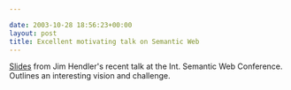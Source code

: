 ```yaml
---

date: 2003-10-28 18:56:23+00:00
layout: post
title: Excellent motivating talk on Semantic Web
---
```


[Slides](http://iswc2003.semanticweb.org/hendler_files/v3_document.htm) from Jim Hendler's recent talk at the Int. Semantic Web Conference.  Outlines an interesting vision and challenge.
